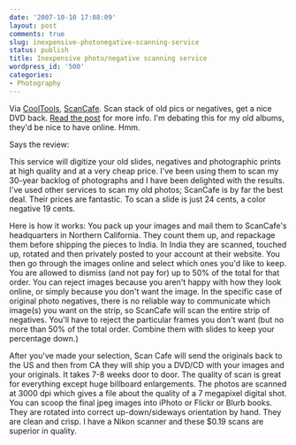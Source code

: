 ```yaml
---
date: '2007-10-10 17:08:09'
layout: post
comments: true
slug: inexpensive-photonegative-scanning-service
status: publish
title: Inexpensive photo/negative scanning service
wordpress_id: '500'
categories:
- Photography
---
```


Via [CoolTools](http://kk.org/cooltools/), [ScanCafe](http://www.scancafe.com/index.php). Scan stack of old pics or negatives, get a nice DVD back. [Read the post](http://www.kk.org/cooltools/archives/001973.php) for more info. I'm debating this for my old albums, they'd be nice to have online. Hmm.

Says the review:


> 
This service will digitize your old slides, negatives and photographic prints at high quality and at a very cheap price. I've been using them to scan my 30-year backlog of photographs and I have been delighted with the results. I've used other services to scan my old photos; ScanCafe is by far the best deal. Their prices are fantastic. To scan a slide is just 24 cents, a color negative 19 cents.

Here is how it works: You pack up your images and mail them to ScanCafe's headquarters in Northern California. They count them up, and repackage them before shipping the pieces to India. In India they are scanned, touched up, rotated and then privately posted to your account at their website. You then go through the images online and select which ones you'd like to keep. You are allowed to dismiss (and not pay for) up to 50% of the total for that order. You can reject images because you aren't happy with how they look online, or simply because you don't want the image. In the specific case of original photo negatives, there is no reliable way to communicate which image(s) you want on the strip, so ScanCafe will scan the entire strip of negatives. You'll have to reject the particular frames you don't want (but no more than 50% of the total order. Combine them with slides to keep your percentage down.)

After you've made your selection, Scan Cafe will send the originals back to the US and then from CA they will ship you a DVD/CD with your images and your originals. It takes 7-8 weeks door to door. The quality of scan is great for everything except huge billboard enlargements. The photos are scanned at 3000 dpi which gives a file about the quality of a 7 megapixel digital shot. You can scoop the final jpeg images into iPhoto or Flickr or Blurb books. They are rotated into correct up-down/sideways orientation by hand. They are clean and crisp. I have a Nikon scanner and these $0.19 scans are superior in quality. 





